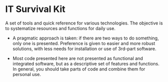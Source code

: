 # IT Survival Kit
A set of tools and quick reference for various technologies. The objective is to systematize resources and functions for daily use.

* A pragmatic approach is taken: if there are two ways to do something, only one is presented. Preference is given to easier and more robust solutions, with less needs for installation or use of 3rd-part software.

* Most code presented here are not presented as functional and integrated software, but as a descriptive set of features and functions. In general, you should take parts of code and combine them for personal use.
